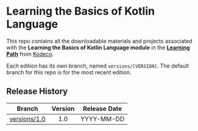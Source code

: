 # Learning the Basics of Kotlin Language


This repo contains all the downloadable materials and projects associated with the **Learning the Basics of Kotlin Language module** in the **[Learning Path](www.kodeco.com/library)** from [Kodeco](https://www.kodeco.com).

Each edition has its own branch, named `versions/[VERSION]`. The default branch for this repo is for the most recent edition.

## Release History

| Branch                                                                                  | Version | Release Date |
| --------------------------------------------------------------------------------------- |:-------:|:------------:|
| [versions/1.0](https://github.com/kodecocodes/m3-kllb-materials/tree/versions/1.0) | 1.0     | YYYY-MM-DD   |

